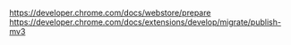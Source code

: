 https://developer.chrome.com/docs/webstore/prepare
https://developer.chrome.com/docs/extensions/develop/migrate/publish-mv3